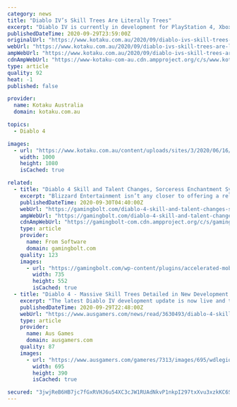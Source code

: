 ```yaml
---
category: news
title: "Diablo IV’s Skill Trees Are Literally Trees"
excerpt: "Diablo IV is currently in development for PlayStation 4, Xbox One, and PC. A release date has not been announced."
publishedDateTime: 2020-09-29T23:59:00Z
originalUrl: "https://www.kotaku.com.au/2020/09/diablo-ivs-skill-trees-are-literally-trees/"
webUrl: "https://www.kotaku.com.au/2020/09/diablo-ivs-skill-trees-are-literally-trees/"
ampWebUrl: "https://www.kotaku.com.au/2020/09/diablo-ivs-skill-trees-are-literally-trees/amp/"
cdnAmpWebUrl: "https://www-kotaku-com-au.cdn.ampproject.org/c/s/www.kotaku.com.au/2020/09/diablo-ivs-skill-trees-are-literally-trees/amp/"
type: article
quality: 92
heat: -1
published: false

provider:
  name: Kotaku Australia
  domain: kotaku.com.au

topics:
  - Diablo 4

images:
  - url: "https://www.kotaku.com.au/content/uploads/sites/3/2020/06/16/pgroup-googlepublishercentre-kotbrandmark.png"
    width: 1000
    height: 1080
    isCached: true

related:
  - title: "Diablo 4 Skill and Talent Changes, Sorceress Enchantment System Revealed"
    excerpt: "Blizzard Entertainment isn’t any closer to offering a release date for Diablo 4. However, in its latest quarterly update, the development team does outline changes to the Skill system and Talents ..."
    publishedDateTime: 2020-09-30T04:40:00Z
    webUrl: "https://gamingbolt.com/diablo-4-skill-and-talent-changes-sorceress-enchantment-system-revealed"
    ampWebUrl: "https://gamingbolt.com/diablo-4-skill-and-talent-changes-sorceress-enchantment-system-revealed/amp"
    cdnAmpWebUrl: "https://gamingbolt-com.cdn.ampproject.org/c/s/gamingbolt.com/diablo-4-skill-and-talent-changes-sorceress-enchantment-system-revealed/amp"
    type: article
    provider:
      name: From Software
      domain: gamingbolt.com
    quality: 123
    images:
      - url: "https://gamingbolt.com/wp-content/plugins/accelerated-mobile-pages/images/SD-default-image.png"
        width: 735
        height: 552
        isCached: true
  - title: "Diablo 4 - Massive Skill Trees Detailed in New Development Update"
    excerpt: "The latest Diablo IV development update is now live and this time the team over at Blizzard-- with David Kim, Lead System Designer on Diablo IV putting together the bulk of it -- delves into the brand ..."
    publishedDateTime: 2020-09-29T22:48:00Z
    webUrl: "https://www.ausgamers.com/news/read/3630493/diablo-4-skill-trees-detailed-in-new-development-update"
    type: article
    provider:
      name: Aus Games
      domain: ausgamers.com
    quality: 87
    images:
      - url: "https://www.ausgamers.com/gameres/7313/images/695/wdlegionfinalpreview007.jpg"
        width: 695
        height: 390
        isCached: true

secured: "3jwjReB6HB7jc7fGxRVHJ6u54XC3cJW1RUAdNkvP1nkpI297txXvu3xzkKC6Swj2ctYqc4Qk2rvLboLSvBFaeKj4OFMrboy9OYOdjslOojYvF8NUsg8EqBvaGX1zw6MmMQE/vJV4bYNPzukz8iB1ux/gY7/BjqrZXJS0A5lJ9E3o+pqiH7HyBVeblza5xHuZxNRqBdJYyvIZoffAmr8Bwhw/zmmGvYMJXwO+YbYoqymSFUzVJaEti3YiKgAZJ0c07aDSZjXrz7aFidWSQgjdznmRlLM/pbs2Kjp+k2bofMxPo8GFarlYZv4q5uf9q9KUxnemZBegdjHL53TlkTrJJYgoyax5ScohbYIZH1rk5Wc=;jMYDonDitGbqahmGTeEX0w=="
---
```


